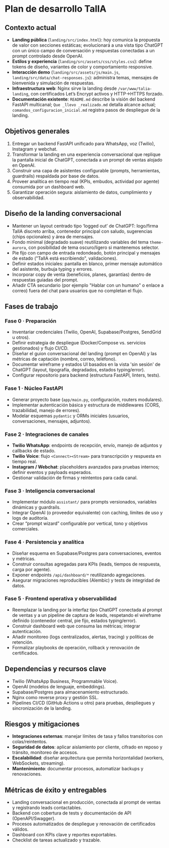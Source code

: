 # Plan de desarrollo TalIA

## Contexto actual
- **Landing pública** (`landing/src/index.html`): hoy comunica la propuesta de valor con secciones estáticas; evolucionará a una vista tipo ChatGPT con un único campo de conversación y respuestas conectadas a un prompt controlado desde OpenAI.
- **Estilos y experiencia** (`landing/src/assets/css/styles.css`): define tokens de diseño, variantes de color y comportamiento responsive.
- **Interacción demo** (`landing/src/assets/js/main.js`, `landing/src/data/chat-responses.js`): administra temas, mensajes de bienvenida y simulación de respuestas.
- **Infraestructura web**: Nginx sirve la landing desde `/var/www/talia-landing`, con certificados Let’s Encrypt activos y HTTP→HTTPS forzado.
- **Documentación existente**: `README.md` describe la visión del backend FastAPI multicanal; `Que _llevo _realizado.md` detalla alcance actual; `comandos_configuracion_inicial.md` registra pasos de despliegue de la landing.

## Objetivos generales
1. Entregar un backend FastAPI unificado para WhatsApp, voz (Twilio), Instagram y webchat.
2. Transformar la landing en una experiencia conversacional que replique la pantalla inicial de ChatGPT, conectada a un prompt de ventas alojado en OpenAI.
3. Construir una capa de asistentes configurable (prompts, herramientas, guardrails) respaldada por base de datos.
4. Proveer analítica en tiempo real (KPIs, embudos, actividad por agente) consumida por un dashboard web.
5. Garantizar operación segura: aislamiento de datos, cumplimiento y observabilidad.

## Diseño de la landing conversacional
- Mantener un layout centrado tipo ‘logged out’ de ChatGPT: logo/firma TalIA discreto arriba, contenedor principal con saludo, sugerencias (chips opcionales) y área de mensajes.
- Fondo minimal (degradado suave) reutilizando variables del tema `theme-aurora`, con posibilidad de tema oscuro/ligero si mantenemos selector.
- Pie fijo con campo de entrada redondeado, botón principal y mensajes de estado ("TalIA está escribiendo", validaciones).
- Definir estados iniciales: pantalla en blanco, primer mensaje automático del asistente, burbuja typing y errores.
- Incorporar copy de venta (beneficios, planes, garantías) dentro de respuestas guiadas del prompt.
- Añadir CTA secundario (por ejemplo "Hablar con un humano" o enlace a correo) fuera del chat para usuarios que no completan el flujo.

## Fases de trabajo
### Fase 0 · Preparación
- Inventariar credenciales (Twilio, OpenAI, Supabase/Postgres, SendGrid u otros).
- Definir estrategia de despliegue (Docker/Compose vs. servicios gestionados) y flujo CI/CD.
- Diseñar el guion conversacional del landing (prompt en OpenAI) y las métricas de captación (nombre, correo, teléfono).
- Documentar wireframe y estados UI basados en la vista 'sin sesión' de ChatGPT (layout, tipografía, degradados, estados typing/error).
- Configurar repositorio para backend (estructura FastAPI, linters, tests).

### Fase 1 · Núcleo FastAPI
- Generar proyecto base (`app/main.py`, configuración, routers modulares).
- Implementar autenticación básica y estructura de middlewares (CORS, trazabilidad, manejo de errores).
- Modelar esquemas `pydantic` y ORMs iniciales (usuarios, conversaciones, mensajes, adjuntos).

### Fase 2 · Integraciones de canales
- **Twilio WhatsApp**: endpoints de recepción, envío, manejo de adjuntos y callbacks de estado.
- **Twilio Voice**: flujo `<Connect><Stream>` para transcripción y respuesta en tiempo real.
- **Instagram / Webchat**: placeholders avanzados para pruebas internos; definir eventos y payloads esperados.
- Gestionar validación de firmas y reintentos para cada canal.

### Fase 3 · Inteligencia conversacional
- Implementar módulo `assistant/` para prompts versionados, variables dinámicas y guardrails.
- Integrar OpenAI (o proveedor equivalente) con caching, límites de uso y logs de auditoría.
- Crear “prompt wizard” configurable por vertical, tono y objetivos comerciales.

### Fase 4 · Persistencia y analítica
- Diseñar esquema en Supabase/Postgres para conversaciones, eventos y métricas.
- Construir consultas agregadas para KPIs (leads, tiempos de respuesta, carga por agente).
- Exponer endpoints `/api/dashboard/*` reutilizando agregaciones.
- Asegurar migraciones reproducibles (Alembic) y tests de integridad de datos.

### Fase 5 · Frontend operativa y observabilidad
- Reemplazar la landing por la interfaz tipo ChatGPT conectada al prompt de ventas y a un pipeline de captura de leads, respetando el wireframe definido (contenedor central, pie fijo, estados typing/error).
- Construir dashboard web que consuma las métricas; integrar autenticación.
- Añadir monitoreo (logs centralizados, alertas, tracing) y políticas de retención.
- Formalizar playbooks de operación, rollback y renovación de certificados.

## Dependencias y recursos clave
- Twilio (WhatsApp Business, Programmable Voice).
- OpenAI (modelos de lenguaje, embeddings).
- Supabase/Postgres para almacenamiento estructurado.
- Nginx como reverse proxy y gestión SSL.
- Pipelines CI/CD (GitHub Actions u otro) para pruebas, despliegues y sincronización de la landing.

## Riesgos y mitigaciones
- **Integraciones externas**: manejar límites de tasa y fallos transitorios con colas/reintentos.
- **Seguridad de datos**: aplicar aislamiento por cliente, cifrado en reposo y tránsito, monitoreo de accesos.
- **Escalabilidad**: diseñar arquitectura que permita horizontalidad (workers, WebSockets, streaming).
- **Mantenimiento**: documentar procesos, automatizar backups y renovaciones.

## Métricas de éxito y entregables
- Landing conversacional en producción, conectada al prompt de ventas y registrando leads contactables.
- Backend con cobertura de tests y documentación de API (OpenAPI/Swagger).
- Procesos automatizados de despliegue y renovación de certificados válidos.
- Dashboard con KPIs clave y reportes exportables.
- Checklist de tareas actualizado y trazable.
